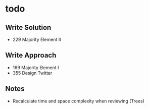 # todo

## Write Solution
* 229 Majority Element II

## Write Approach
* 169 Majority Element I
* 355 Design Twitter

## Notes
* Recalculate time and space complexity when reviewing (Trees)